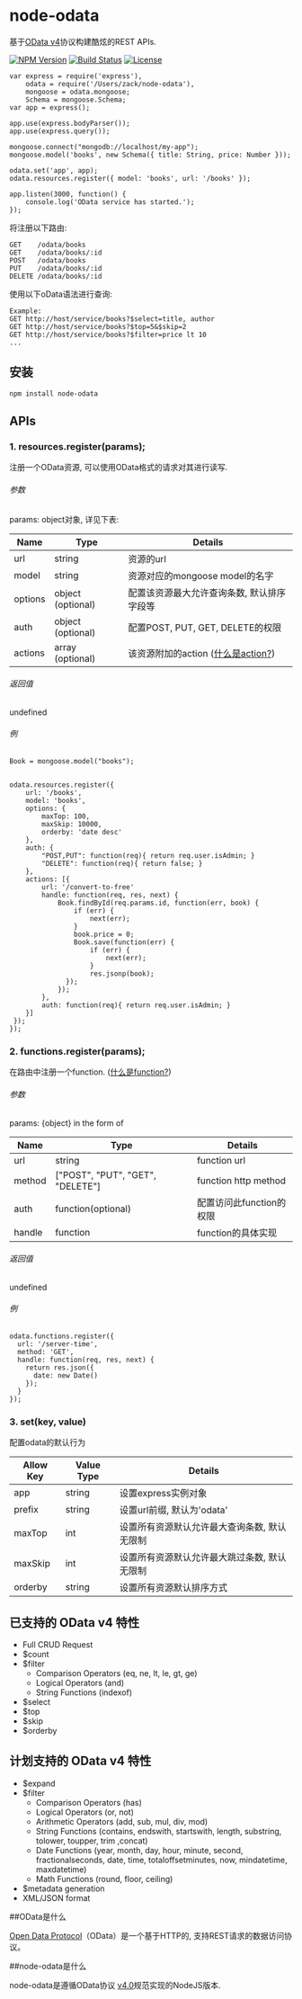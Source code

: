 node-odata
==========

基于[OData v4](http://www.odata.org/)协议构建酷炫的REST APIs.

  [![NPM Version](https://img.shields.io/npm/v/node-odata.svg?style=flat)](https://www.npmjs.org/package/node-odata)
  [![Build Status](https://img.shields.io/travis/TossShinHwa/node-odata.svg?style=flat)](https://travis-ci.org/TossShinHwa/node-odata)
  [![License](http://img.shields.io/npm/l/node-odata.svg?style=flat)](https://github.com/TossShinHwa/node-odata/blob/master/LICENSE)

```
var express = require('express'),
    odata = require('/Users/zack/node-odata'),
    mongoose = odata.mongoose;
    Schema = mongoose.Schema;
var app = express();

app.use(express.bodyParser());
app.use(express.query());

mongoose.connect("mongodb://localhost/my-app");
mongoose.model('books', new Schema({ title: String, price: Number }));

odata.set('app', app);
odata.resources.register({ model: 'books', url: '/books' });

app.listen(3000, function() {
    console.log('OData service has started.');
});

```

将注册以下路由:

```
GET    /odata/books
GET    /odata/books/:id
POST   /odata/books
PUT    /odata/books/:id
DELETE /odata/books/:id
```

使用以下oData语法进行查询:

```
Example:
GET http://host/service/books?$select=title, author
GET http://host/service/books?$top=5&$skip=2
GET http://host/service/books?$filter=price lt 10
...

```

## 安装

```
npm install node-odata
```



## APIs

### 1. resources.register(params);

注册一个OData资源, 可以使用OData格式的请求对其进行读写.

###### 参数

params: object对象, 详见下表:

| Name          | Type              | Details                             | 
|---------------|-------------------|-------------------------------------|
| url           | string            | 资源的url                            |
| model         | string            | 资源对应的mongoose model的名字         |
| options       | object (optional) | 配置该资源最大允许查询条数, 默认排序字段等 |
| auth          | object (optional) | 配置POST, PUT, GET, DELETE的权限      |
| actions       | array (optional)  | 该资源附加的action ([什么是action?](http://docs.oasis-open.org/odata/odata/v4.0/os/part1-protocol/odata-v4.0-os-part1-protocol.html#_Actions_1))|


###### 返回值

undefined

###### 例

```
Book = mongoose.model("books");


odata.resources.register({
    url: '/books',
    model: 'books',
    options: {
        maxTop: 100,
        maxSkip: 10000,
        orderby: 'date desc'
    },
    auth: {
        "POST,PUT": function(req){ return req.user.isAdmin; }
        "DELETE": function(req){ return false; }
    },
    actions: [{
    	url: '/convert-to-free'
        handle: function(req, res, next) {
            Book.findById(req.params.id, function(err, book) {
                if (err) {
                    next(err);
                }
                book.price = 0;
                Book.save(function(err) {
                    if (err) {
                        next(err);
                    }
                    res.jsonp(book);
              });
            });
        },
        auth: function(req){ return req.user.isAdmin; }
    }]
 });
});

```
 
### 2. functions.register(params);

在路由中注册一个function. ([什么是function?](http://docs.oasis-open.org/odata/odata/v4.0/os/part1-protocol/odata-v4.0-os-part1-protocol.html#_Functions_1))

###### 参数

params: {object} in the form of

| Name          | Type                             | Details                             | 
|---------------|----------------------------------|-------------------------------------|
| url           | string                           | function url                        |
| method        | ["POST", "PUT", "GET", "DELETE"] | function http method                |
| auth          | function(optional)               | 配置访问此function的权限               |
| handle        | function                         | function的具体实现                    |                    |


###### 返回值

undefined

###### 例

```
odata.functions.register({
  url: '/server-time',
  method: 'GET',
  handle: function(req, res, next) {
    return res.json({
      date: new Date()
    });
  }
});

```

### 3. set(key, value)

配置odata的默认行为

| Allow Key     | Value Type                       | Details                                | 
|---------------|----------------------------------|----------------------------------------|
| app           | string                           | 设置express实例对象                      |
| prefix        | string                           | 设置url前缀, 默认为'odata'               |
| maxTop        | int                              | 设置所有资源默认允许最大查询条数, 默认无限制  |
| maxSkip       | int                              | 设置所有资源默认允许最大跳过条数, 默认无限制  |
| orderby       | string                           | 设置所有资源默认排序方式                   | 


## 已支持的 OData v4 特性

* Full CRUD Request
* $count
* $filter
  * Comparison Operators (eq, ne, lt, le, gt, ge)
  * Logical Operators (and)
  * String Functions (indexof)
* $select
* $top
* $skip
* $orderby

## 计划支持的 OData v4 特性
* $expand
* $filter
  * Comparison Operators (has)
  * Logical Operators (or, not)
  * Arithmetic Operators (add, sub, mul, div, mod)
  * String Functions (contains, endswith, startswith, length, substring, tolower, toupper, trim ,concat)
  * Date Functions (year, month, day, hour, minute, second, fractionalseconds, date, time, totaloffsetminutes, now, mindatetime, maxdatetime)
  * Math Functions (round, floor, ceiling)
* $metadata generation
* XML/JSON format


##OData是什么

[Open Data Protocol](http://www.odata.org/)（OData）是一个基于HTTP的, 支持REST请求的数据访问协议。


##node-odata是什么

node-odata是遵循OData协议 [v4.0](http://docs.oasis-open.org/odata/odata/v4.0/os/part1-protocol/odata-v4.0-os-part1-protocol.html)规范实现的NodeJS版本.

